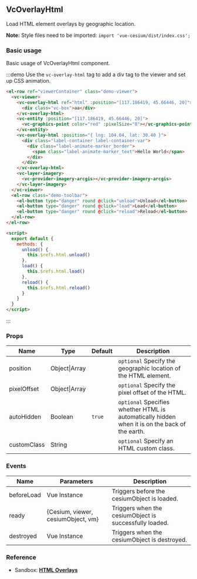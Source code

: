 ## VcOverlayHtml

Load HTML element overlays by geographic location.

**Note:** Style files need to be imported: `import 'vue-cesium/dist/index.css';`

### Basic usage

Basic usage of VcOverlayHtml component.

:::demo Use the `vc-overlay-html` tag to add a div tag to the viewer and set up CSS animation.

```html
<el-row ref="viewerContainer" class="demo-viewer">
  <vc-viewer>
    <vc-overlay-html ref="html" :position="[117.186419, 45.66446, 20]">
      <div class="vc-box">aa</div>
    </vc-overlay-html>
    <vc-entity :position="[117.186419, 45.66446, 20]">
      <vc-graphics-point color="red" :pixelSize="8"></vc-graphics-point>
    </vc-entity>
    <vc-overlay-html :position="{ lng: 104.04, lat: 30.40 }">
      <div class="label-container label-container-var">
        <div class="label-animate-marker_border">
          <span class="label-animate-marker_text">Hello World</span>
        </div>
      </div>
    </vc-overlay-html>
    <vc-layer-imagery>
      <vc-provider-imagery-arcgis></vc-provider-imagery-arcgis>
    </vc-layer-imagery>
  </vc-viewer>
  <el-row class="demo-toolbar">
    <el-button type="danger" round @click="unload">Unload</el-button>
    <el-button type="danger" round @click="load">Load</el-button>
    <el-button type="danger" round @click="reload">Reload</el-button>
  </el-row>
</el-row>

<script>
  export default {
    methods: {
      unload() {
        this.$refs.html.unload()
      },
      load() {
        this.$refs.html.load()
      },
      reload() {
        this.$refs.html.reload()
      }
    }
  }
</script>
```

:::

### Props

| Name        | Type          | Default | Description                                                                                    |
| ----------- | ------------- | ------- | ---------------------------------------------------------------------------------------------- |
| position    | Object\|Array |         | `optional` Specify the geographic location of the HTML element.                                |
| pixelOffset | Object\|Array |         | `optional` Specify the pixel offset of the HTML.                                               |
| autoHidden  | Boolean       | `true`  | `optional` Specifies whether HTML is automatically hidden when it is on the back of the earth. |
| customClass | String        |         | `optional` Specify an HTML custom class.                                                       |

### Events

| Name       | Parameters                         | Description                                            |
| ---------- | ---------------------------------- | ------------------------------------------------------ |
| beforeLoad | Vue Instance                       | Triggers before the cesiumObject is loaded.            |
| ready      | {Cesium, viewer, cesiumObject, vm} | Triggers when the cesiumObject is successfully loaded. |
| destroyed  | Vue Instance                       | Triggers when the cesiumObject is destroyed.           |

### Reference

- Sandbox: **[HTML Overlays](https://sandcastle.cesium.com/gallery/HTML%20Overlays.html)**
